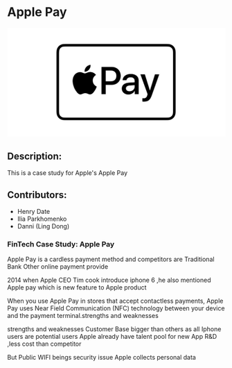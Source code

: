 # Apple Pay 

![image](apple-pay-og-twitter.jpg)

## Description:

This is a case study for Apple's Apple Pay

## Contributors:

- Henry Date
- Ilia Parkhomenko
- Danni (Ling Dong)

### FinTech Case Study: Apple Pay

Apple Pay is a cardless payment method and competitors are 
Traditional Bank 
Other online payment provide 

2014 when Apple CEO Tim cook introduce iphone 6 ,he also mentioned Apple pay which is new feature to Apple product

When you use Apple Pay in stores that accept contactless payments, Apple Pay uses Near Field Communication (NFC) technology between your device and the payment terminal.strengths and weaknesses

strengths and weaknesses
Customer Base bigger than others as all Iphone users are potential users
Apple already have talent pool for new App R&D ,less cost than competitor

But Public WIFI beings security issue
Apple collects personal data
